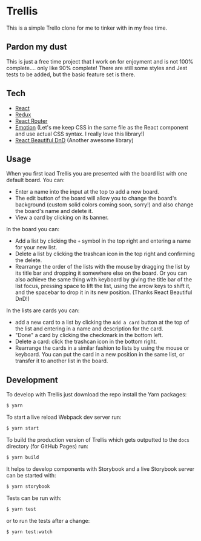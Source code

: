 # Trellis

This is a simple Trello clone for me to tinker with in my free time.

## Pardon my dust
This is just a free time project that I work on for enjoyment and is not 100% complete.... only like 90% complete! There are still some styles and Jest tests to be added, but the basic feature set is there.

## Tech
- [React](https://github.com/facebook/react)
- [Redux](https://github.com/reactjs/redux)
- [React Router](https://github.com/ReactTraining/react-router)
- [Emotion](https://github.com/emotion-js/emotion) (Let's me keep CSS in the same file as the React component and use actual CSS syntax. I really love this library!)
- [React Beautiful DnD](https://github.com/atlassian/react-beautiful-dnd) (Another awesome library)

## Usage
When you first load Trellis you are presented with the board list with one default board. You can:
- Enter a name into the input at the top to add a new board.
- The edit button of the board will allow you to change the board's background (custom solid colors coming soon, sorry!) and also change the board's name and delete it.
- View a oard by clicking on its banner.

In the board you can:
- Add a list by clicking the `+` symbol in the top right and entering a name for your new list.
- Delete a list by clicking the trashcan icon in the top right and confirming the delete.
- Rearrange the order of the lists with the mouse by dragging the list by its title bar and dropping it somewhere else on the board. Or you can also achieve the same thing with keyboard by giving the title bar of the list focus, pressing space to lift the list, using the arrow keys to shift it, and the spacebar to drop it in its new position. (Thanks React Beautiful DnD!)

In the lists are cards you can:
- add a new card to a list by clicking the `Add a card` button at the top of the list and entering in a name and description for the card.
- "Done" a card by clicking the checkmark in the bottom left.
- Delete a card: click the trashcan icon in the bottom right.
- Rearrange the cards in a similar fashion to lists by using the mouse or keyboard. You can put the card in a new position in the same list, or transfer it to another list in the board.

## Development
To develop with Trellis just download the repo install the Yarn packages:
```bash
$ yarn
```

To start a live reload Webpack dev server run:
```bash
$ yarn start
```

To build the production version of Trellis which gets outputted to the `docs` directory (for GitHub Pages) run:
```bash
$ yarn build
```

It helps to develop components with Storybook and a live Storybook server can be started with:
```bash
$ yarn storybook
```

Tests can be run with:
```bash
$ yarn test
```
or to run the tests after a change:
```bash
$ yarn test:watch
```
